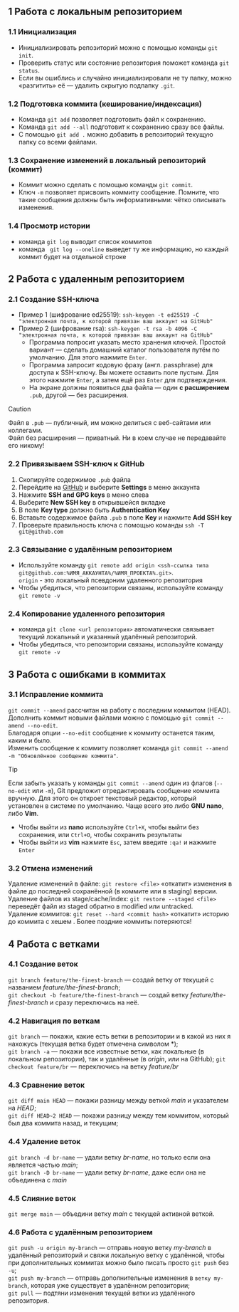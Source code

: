 ## 1 Работа с локальным репозиторием
### 1.1 Инициализация  
- Инициализировать репозиторий можно с помощью команды ```git init```.  
- Проверить статус или состояние репозитория поможет команда ```git status```.  
- Если вы ошиблись и случайно инициализировали не ту папку, можно «разгитить» её — удалить скрытую подпапку ```.git```.  

### 1.2  Подготовка коммита (кеширование/индексация)
- Команда ```git add``` позволяет подготовить файл к сохранению.  
- Команда ```git add --all``` подготовит к сохранению сразу все файлы.  
- С помощью ```git add .``` можно добавить в репозиторий текущую папку со всеми файлами.  

### 1.3 Сохранение изменений в локальный репозиторий (коммит)  
- Коммит можно сделать с помощью команды ```git commit```.  
- Ключ ```-m``` позволяет присвоить коммиту сообщение. Помните, что такие сообщения должны быть информативными: чётко описывать изменения.  

### 1.4 Просмотр истории  
- команда ```git log``` выводит список коммитов  
- команда ``` git log --oneline``` выведет ту же информацию, но каждый коммит будет на отдельной строке  

## 2 Работа с удаленным репозиторием  
### 2.1 Создание SSH-ключа  
- Пример 1 (шифрование ed25519): ```ssh-keygen -t ed25519 -C "электронная почта, к которой привязан ваш аккаунт на GitHub"```  
- Пример 2 (шифрование rsa): ```ssh-keygen -t rsa -b 4096 -C "электронная почта, к которой привязан ваш аккаунт на GitHub" ```  
   * Программа попросит указать место хранения ключей. Простой вариант — сделать домашний каталог пользователя путём по умолчанию. Для этого нажмите ```Enter```.  
   * Программа запросит кодовую фразу (англ. passphrase) для доступа к SSH-ключу. Вы можете оставить поле пустым. Для этого нажмите ```Enter```, а затем ещё раз ```Enter``` для подтверждения.  
   * На экране должны появиться два файла — один **с расширением** ```.pub```, другой — без расширения.  
> [!CAUTION]  
> Файл в ```.pub``` — публичный, им можно делиться с веб-сайтами или коллегами.  
> Файл без расширения — приватный. Ни в коем случае не передавайте его никому!  

### 2.2 Привязываем SSH-ключ к GitHub  
  1. Скопируйте содержимое ```.pub``` файла  
  2. Перейдите на [GitHub](https://github.com/) и выберите **Settings** в меню аккаунта  
  3. Нажмите **SSH and GPG keys** в меню слева  
  4. Выберите **New SSH key** в открывшейся вкладке  
  5. В поле **Key type** должно быть **Authentication Key**  
  6. Вставьте содержимое файла ```.pub``` в поле **Key** и нажмите **Add SSH key**  
  7. Проверьте правильность ключа с помощью команды ```ssh -T git@github.com```  

### 2.3 Связывание с удалённым репозиторием  
- Используйте команду ```git remote add origin <ssh-ссылка типа git@github.com:%ИМЯ_АККАУНТА%/%ИМЯ_ПРОЕКТА%.git>```.  
```origin``` - это локальный псевдоним удаленного репозитория
- Чтобы убедиться, что репозитории связаны, используйте команду ```git remote -v```  

### 2.4 Копирование удаленного репозитория  
- команда ```git clone <url репозитория>``` автоматически связывает текущий локальный и указанный удалённый репозиторий.  
- Чтобы убедиться, что репозитории связаны, используйте команду ```git remote -v```

## 3 Работа с ошибками в коммитах  
### 3.1 Исправление коммита   
```git commit --amend``` рассчитан на работу с последним коммитом (HEAD).  
Дополнить коммит новыми файлами можно с помощью ```git commit --amend --no-edit```.  
Благодаря опции ```--no-edit``` сообщение к коммиту останется таким, каким и было.  
Изменить сообщение к коммиту позволяет команда ```git commit --amend -m "Обновлённое сообщение коммита"```.  
> [!TIP]  
> Если забыть указать у команды ```git commit --amend``` один из флагов (```--no-edit``` или ```-m```), Git предложит отредактировать сообщение коммита вручную. Для этого он откроет текстовый редактор, который установлен в системе по умолчанию. Чаще всего это либо **GNU nano**, либо **Vim**.  
> * Чтобы выйти из **nano** используйте ```Ctrl+X```, чтобы выйти без сохранения, или ```Ctrl+O```, чтобы сохранить результаты  
> * Чтобы выйти из **vim** нажмите ```Esc```, затем введите ```:qa!``` и нажмите ```Enter```  

### 3.2 Отмена изменений  
Удаление изменений в файле: ```git restore <file>``` «откатит» изменения в файле до последней сохранённой (в коммите или в staging) версии.  
Удаление файлов из stage/cache/index: ```git restore --staged <file>``` переведёт файл из staged обратно в modified или untracked.  
Удаление коммитов: ```git reset --hard <commit hash>``` «откатит» историю до коммита с хешем <hash>. Более поздние коммиты потеряются!  

## 4 Работа с ветками  
### 4.1 Создание веток
```git branch feature/the-finest-branch``` — создай ветку от текущей с названием *feature/the-finest-branch*;  
```git checkout -b feature/the-finest-branch``` — создай ветку *feature/the-finest-branch* и сразу переключись на неё.  
### 4.2 Навигация по веткам
```git branch``` — покажи, какие есть ветки в репозитории и в какой из них я нахожусь (текущая ветка будет отмечена символом *);  
```git branch -a``` — покажи все известные ветки, как локальные (в локальном репозитории), так и удалённые (в *origin*, или на GitHub);
```git checkout feature/br``` — переключись на ветку *feature/br*  
### 4.3 Сравнение веток
```git diff main HEAD``` — покажи разницу между веткой *main* и указателем на *HEAD*;  
```git diff HEAD~2 HEAD``` — покажи разницу между тем коммитом, который был два коммита назад, и текущим;  
### 4.4 Удаление веток
```git branch -d br-name``` — удали ветку *br-name*, но только если она является частью *main*;  
```git branch -D br-name``` — удали ветку *br-name*, даже если она не объединена с *main*  
### 4.5 Слияние веток
```git merge main``` — объедини ветку *main* с текущей активной веткой.  
### 4.6 Работа с удалённым репозиторием
```git push -u origin my-branch``` — отправь новую ветку *my-branch* в удалённый репозиторий и свяжи локальную ветку с удалённой, чтобы при дополнительных коммитах можно было писать просто ```git push``` без ```-u```;  
```git push my-branch``` — отправь дополнительные изменения в ```ветку my-branch```, которая уже существует в удалённом репозитории;  
```git pull``` — подтяни изменения текущей ветки из удалённого репозитория.  

